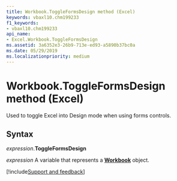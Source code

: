 ```yaml
---
title: Workbook.ToggleFormsDesign method (Excel)
keywords: vbaxl10.chm199233
f1_keywords:
- vbaxl10.chm199233
api_name:
- Excel.Workbook.ToggleFormsDesign
ms.assetid: 3a6352e3-26b9-713e-ed93-a5890b37bc0a
ms.date: 05/29/2019
ms.localizationpriority: medium
---
```



# Workbook.ToggleFormsDesign method (Excel)

Used to toggle Excel into Design mode when using forms controls.


## Syntax

_expression_.**ToggleFormsDesign**

_expression_ A variable that represents a **[Workbook](Excel.Workbook.md)** object.




[!include[Support and feedback](~/includes/feedback-boilerplate.md)]